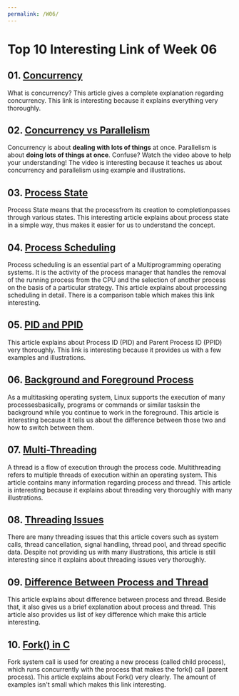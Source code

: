 ```yaml
---
permalink: /W06/
---
```


# Top 10 Interesting Link of Week 06



## 01. [Concurrency](https://web.mit.edu/6.005/www/fa14/classes/17-concurrency/)

What is concurrency? This article gives a complete explanation regarding concurrency. This link is interesting because it explains everything very thoroughly.



## 02. [Concurrency vs Parallelism](https://youtu.be/FChZP09Ba4E)

Concurrency is about **dealing with lots of things** at once. Parallelism is about **doing lots of things at once**. Confuse? Watch the video above to help your understanding! The video is interesting because it teaches us about concurrency and parallelism using example and illustrations.



## 03. [Process State](https://www.javatpoint.com/os-process-states)

Process State means that the processfrom its creation to completionpasses through various states. This interesting article explains about process state in a simple way, thus makes it easier for us to understand the concept.



## 04. [Process Scheduling](https://www.tutorialspoint.com/operating_system/os_process_scheduling.htm)

Process scheduling is an essential part of a Multiprogramming operating systems. It is the activity of the process manager that handles the removal of the running process from the CPU and the selection of another process on the basis of a particular strategy. This article explains about processing scheduling in detail. There is a comparison table which makes this link interesting.



## 05. [PID and PPID](https://delightlylinux.wordpress.com/2012/06/25/what-is-pid-and-ppid/)

This article explains about Process ID (PID) and Parent Process ID (PPID) very thoroughly. This link is interesting because it provides us with a few examples and illustrations.



## 06. [Background and Foreground Process](https://www.lifewire.com/multitasking-background-foreground-process-2180219)

As a multitasking operating system, Linux supports the execution of many processesbasically, programs or commands or similar tasksin the background while you continue to work in the foreground. This article is interesting because it tells us about the difference between those two and how to switch between them.



## 07. [Multi-Threading](https://www.tutorialspoint.com/operating_system/os_multi_threading.htm)

A thread is a flow of execution through the process code. Multithreading refers to multiple threads of execution within an operating system. This article contains many information regarding process and thread. This article is interesting because it explains about threading very thoroughly with many illustrations.



## 08. [Threading Issues](https://binaryterms.com/threading-issues-in-os.html)

There are many threading issues that this article covers such as system calls, thread cancellation, signal handling, thread pool, and thread specific data. Despite not providing us with many illustrations, this article is still interesting since it explains about threading issues very thoroughly.



## 09. [Difference Between Process and Thread](https://www.guru99.com/difference-between-process-and-thread.html)

This article explains about difference between process and thread. Beside that, it also gives us a brief explanation about process and thread. This article also provides us list of key difference which make this article interesting.



## 10. [Fork() in C](https://www.geeksforgeeks.org/fork-system-call/)

Fork system call is used for creating a new process (called child process), which runs concurrently with the process that makes the fork() call (parent process). This article explains about Fork() very clearly. The amount of examples isn't small which makes this link interesting.
